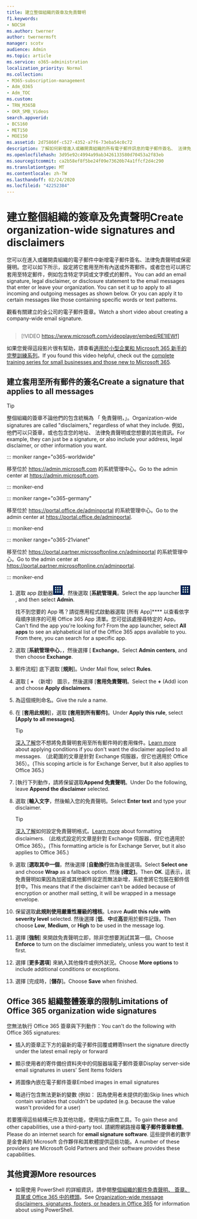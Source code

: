 ```yaml
---
title: 建立整個組織的簽章及免責聲明
f1.keywords:
- NOCSH
ms.author: twerner
author: twernermsft
manager: scotv
audience: Admin
ms.topic: article
ms.service: o365-administration
localization_priority: Normal
ms.collection:
- M365-subscription-management
- Adm_O365
- Adm_TOC
ms.custom:
- TRN_M365B
- OKR_SMB_Videos
search.appverid:
- BCS160
- MET150
- MOE150
ms.assetid: 2d75860f-c527-4352-a7f6-73eba54c0c72
description: 了解如何新增進入或離開貴組織的所有電子郵件訊息的電子郵件簽名、 法律免責聲明或保密聲明。
ms.openlocfilehash: 3d95e92c4994a99ab3426133580d70453a2f83eb
ms.sourcegitcommit: ca2b58ef8f5be24f09e73620b74a1ffcf2d4c290
ms.translationtype: MT
ms.contentlocale: zh-TW
ms.lasthandoff: 02/24/2020
ms.locfileid: "42252384"
---
```

# <a name="create-organization-wide-signatures-and-disclaimers"></a><span data-ttu-id="8c10a-103">建立整個組織的簽章及免責聲明</span><span class="sxs-lookup"><span data-stu-id="8c10a-103">Create organization-wide signatures and disclaimers</span></span>

 <span data-ttu-id="8c10a-p101">您可以在進入或離開貴組織的電子郵件中新增電子郵件簽名、法律免責聲明或保密聲明。您可以如下所示，設定將它套用至所有內送或外寄郵件。或者您也可以將它套用至特定郵件，例如包含特定字詞或文字模式的郵件。</span><span class="sxs-lookup"><span data-stu-id="8c10a-p101">You can add an email signature, legal disclaimer, or disclosure statement to the email messages that enter or leave your organization. You can set it up to apply to all incoming and outgoing messages as shown below. Or you can apply it to certain messages like those containing specific words or text patterns.</span></span>

 <span data-ttu-id="8c10a-107">觀看有關建立的全公司的電子郵件簽章。</span><span class="sxs-lookup"><span data-stu-id="8c10a-107">Watch a short video about creating a company-wide email signature.</span></span> <br><br>
  
> [!VIDEO https://www.microsoft.com/videoplayer/embed/RE1IEWf] 

<span data-ttu-id="8c10a-108">如果您覺得這段影片很有幫助，請查看[適用於小型企業和 Microsoft 365 新手的完整訓練系列](https://support.office.com/article/6ab4bbcd-79cf-4000-a0bd-d42ce4d12816)。</span><span class="sxs-lookup"><span data-stu-id="8c10a-108">If you found this video helpful, check out the [complete training series for small businesses and those new to Microsoft 365](https://support.office.com/article/6ab4bbcd-79cf-4000-a0bd-d42ce4d12816).</span></span>

## <a name="create-a-signature-that-applies-to-all-messages"></a><span data-ttu-id="8c10a-109">建立套用至所有郵件的簽名</span><span class="sxs-lookup"><span data-stu-id="8c10a-109">Create a signature that applies to all messages</span></span>

> [!TIP]
> <span data-ttu-id="8c10a-110">整個組織的簽章不論他們的包含統稱為 「 免責聲明，」。</span><span class="sxs-lookup"><span data-stu-id="8c10a-110">Organization-wide signatures are called "disclaimers," regardless of what they include.</span></span> <span data-ttu-id="8c10a-111">例如，他們可以只簽章，或也包含您的地址、 法律免責聲明或您想要的其他資訊。</span><span class="sxs-lookup"><span data-stu-id="8c10a-111">For example, they can just be a signature, or also include your address, legal disclaimer, or other information you want.</span></span>
    
::: moniker range="o365-worldwide"

<span data-ttu-id="8c10a-112">移至位於 <a href="https://go.microsoft.com/fwlink/p/?linkid=2024339" target="_blank">https://admin.microsoft.com</a> 的系統管理中心。</span><span class="sxs-lookup"><span data-stu-id="8c10a-112">Go to the admin center at <a href="https://go.microsoft.com/fwlink/p/?linkid=2024339" target="_blank">https://admin.microsoft.com</a>.</span></span>

::: moniker-end

::: moniker range="o365-germany"

<span data-ttu-id="8c10a-113">移至位於 <a href="https://go.microsoft.com/fwlink/p/?linkid=848041" target="_blank">https://portal.office.de/adminportal</a> 的系統管理中心。</span><span class="sxs-lookup"><span data-stu-id="8c10a-113">Go to the admin center at <a href="https://go.microsoft.com/fwlink/p/?linkid=848041" target="_blank">https://portal.office.de/adminportal</a>.</span></span>

::: moniker-end

::: moniker range="o365-21vianet"

<span data-ttu-id="8c10a-114">移至位於 <a href="https://go.microsoft.com/fwlink/p/?linkid=850627" target="_blank">https://portal.partner.microsoftonline.cn/adminportal</a> 的系統管理中心。</span><span class="sxs-lookup"><span data-stu-id="8c10a-114">Go to the admin center at <a href="https://go.microsoft.com/fwlink/p/?linkid=850627" target="_blank">https://portal.partner.microsoftonline.cn/adminportal</a>.</span></span>

::: moniker-end

1. <span data-ttu-id="8c10a-115">選取 app 啟動器![Office 365 中的應用程式啟動器圖示](../media/7502f4ec-3c9a-435d-a7b4-b9cda85189a7.png)，然後選取 [**系統管理員**。</span><span class="sxs-lookup"><span data-stu-id="8c10a-115">Select the app launcher ![The app launcher icon in Office 365](../media/7502f4ec-3c9a-435d-a7b4-b9cda85189a7.png), and then select **Admin**.</span></span>
   
    <span data-ttu-id="8c10a-p103">找不到您要的 App 嗎？請從應用程式啟動器選取 [所有 App]\*\*\*\* 以查看依字母順序排序的可用 Office 365 App 清單。您可從該處搜尋特定的 App。</span><span class="sxs-lookup"><span data-stu-id="8c10a-p103">Can't find the app you're looking for? From the app launcher, select **All apps** to see an alphabetical list of the Office 365 apps available to you. From there, you can search for a specific app.</span></span> 
    
2. <span data-ttu-id="8c10a-119">選取 [**系統管理中心**，，然後選擇 [ **Exchange**。</span><span class="sxs-lookup"><span data-stu-id="8c10a-119">Select **Admin centers**, and then choose **Exchange**.</span></span>
    
3. <span data-ttu-id="8c10a-120">郵件流程] 底下選取 [**規則**]。</span><span class="sxs-lookup"><span data-stu-id="8c10a-120">Under Mail flow, select **Rules**.</span></span>
    
4. <span data-ttu-id="8c10a-121">選取 [ **+** （新增） 圖示，然後選擇 [**套用免責聲明**。</span><span class="sxs-lookup"><span data-stu-id="8c10a-121">Select the **+** (Add) icon and choose **Apply disclaimers**.</span></span>
    
5. <span data-ttu-id="8c10a-122">為這個規則命名。</span><span class="sxs-lookup"><span data-stu-id="8c10a-122">Give the rule a name.</span></span>
    
6. <span data-ttu-id="8c10a-123">在 [**套用此規則**]，選取 **[套用到所有郵件]**。</span><span class="sxs-lookup"><span data-stu-id="8c10a-123">Under **Apply this rule**, select **[Apply to all messages]**.</span></span>
    
    > [!TIP]
    > <span data-ttu-id="8c10a-124">[深入了解](https://docs.microsoft.com/Exchange/policy-and-compliance/mail-flow-rules/signatures#Scoping)您不想將免責聲明套用至所有郵件時的套用條件。</span><span class="sxs-lookup"><span data-stu-id="8c10a-124">[Learn more](https://docs.microsoft.com/Exchange/policy-and-compliance/mail-flow-rules/signatures#Scoping) about applying conditions if you don't want the disclaimer applied to all messages.</span></span> <span data-ttu-id="8c10a-125">（此範圍的文章是針對 Exchange 伺服器，但它也適用於 Office 365）。</span><span class="sxs-lookup"><span data-stu-id="8c10a-125">(This scoping article is for Exchange Server, but it also applies to Office 365.)</span></span> 
  
7. <span data-ttu-id="8c10a-126">[執行下列動作，請將保留選取**Append 免責聲明**。</span><span class="sxs-lookup"><span data-stu-id="8c10a-126">Under Do the following, leave **Append the disclaimer** selected.</span></span> 
    
8.  <span data-ttu-id="8c10a-127">選取 [**輸入文字**，然後輸入您的免責聲明。</span><span class="sxs-lookup"><span data-stu-id="8c10a-127">Select **Enter text** and type your disclaimer.</span></span> 
    
    > [!TIP]
    > <span data-ttu-id="8c10a-128">[深入了解](https://docs.microsoft.com/Exchange/policy-and-compliance/mail-flow-rules/signatures#FormatDisclaimer)如何設定免責聲明格式。</span><span class="sxs-lookup"><span data-stu-id="8c10a-128">[Learn more](https://docs.microsoft.com/Exchange/policy-and-compliance/mail-flow-rules/signatures#FormatDisclaimer) about formatting disclaimers.</span></span> <span data-ttu-id="8c10a-129">（此格式設定的文章是針對 Exchange 伺服器，但它也適用於 Office 365）。</span><span class="sxs-lookup"><span data-stu-id="8c10a-129">(This formatting article is for Exchange Server, but it also applies to Office 365.)</span></span> 

9. <span data-ttu-id="8c10a-130">選取 [**選取其中一個**，然後選擇 [**自動換行**做為後援選項。</span><span class="sxs-lookup"><span data-stu-id="8c10a-130">Select **Select one** and choose **Wrap** as a fallback option.</span></span> <span data-ttu-id="8c10a-131">然後 **[確定]**。</span><span class="sxs-lookup"><span data-stu-id="8c10a-131">Then **OK**.</span></span> <span data-ttu-id="8c10a-132">這表示，該免責聲明如果因為加密或其他郵件設定而無法新增，系統會將它包裝在郵件信封中。</span><span class="sxs-lookup"><span data-stu-id="8c10a-132">This means that if the disclaimer can't be added because of encryption or another mail setting, it will be wrapped in a message envelope.</span></span>
    
10. <span data-ttu-id="8c10a-133">保留選取**此規則使用嚴重性層級的稽核**。</span><span class="sxs-lookup"><span data-stu-id="8c10a-133">Leave **Audit this rule with severity level** selected.</span></span> <span data-ttu-id="8c10a-134">然後選擇 [**低**、**中**或**高**要用於郵件記錄。</span><span class="sxs-lookup"><span data-stu-id="8c10a-134">Then choose **Low**, **Medium**, or **High** to be used in the message log.</span></span> 
    
11. <span data-ttu-id="8c10a-135">選擇 [**強制**] 來開啟免責聲明立即，除非您想要測試其第一個。</span><span class="sxs-lookup"><span data-stu-id="8c10a-135">Choose **Enforce** to turn on the disclaimer immediately, unless you want to test it first.</span></span> 
    
12. <span data-ttu-id="8c10a-136">選擇 [**更多選項**] 來納入其他條件或例外狀況。</span><span class="sxs-lookup"><span data-stu-id="8c10a-136">Choose **More options** to include additional conditions or exceptions.</span></span> 
    
13. <span data-ttu-id="8c10a-137">選擇 [完成時，[**儲存**]。</span><span class="sxs-lookup"><span data-stu-id="8c10a-137">Choose **Save** when finished.</span></span> 
    
## <a name="limitations-of-office-365-organization-wide-signatures"></a><span data-ttu-id="8c10a-138">Office 365 組織整體簽章的限制</span><span class="sxs-lookup"><span data-stu-id="8c10a-138">Limitations of Office 365 organization wide signatures</span></span>

<span data-ttu-id="8c10a-139">您無法執行 Office 365 簽章與下列動作：</span><span class="sxs-lookup"><span data-stu-id="8c10a-139">You can't do the following with Office 365 signatures:</span></span>
  
- <span data-ttu-id="8c10a-140">插入的簽章正下方的最新的電子郵件回覆或轉寄</span><span class="sxs-lookup"><span data-stu-id="8c10a-140">Insert the signature directly under the latest email reply or forward</span></span>
    
- <span data-ttu-id="8c10a-141">顯示使用者的寄件備份資料夾中的伺服器端電子郵件簽章</span><span class="sxs-lookup"><span data-stu-id="8c10a-141">Display server-side email signatures in users' Sent Items folders</span></span>
    
- <span data-ttu-id="8c10a-142">將圖像內嵌在電子郵件簽章</span><span class="sxs-lookup"><span data-stu-id="8c10a-142">Embed images in email signatures</span></span>
    
- <span data-ttu-id="8c10a-143">略過行包含無法更新的變數 (例如： 因為使用者未提供的值)</span><span class="sxs-lookup"><span data-stu-id="8c10a-143">Skip lines which contain variables that couldn't be updated (e.g. because the value wasn't provided for a user)</span></span>
    
<span data-ttu-id="8c10a-144">若要獲得這些結構元件及其他功能，使用協力廠商工具。</span><span class="sxs-lookup"><span data-stu-id="8c10a-144">To gain these and other capabilities, use a third-party tool.</span></span> <span data-ttu-id="8c10a-145">請網際網路搜尋**電子郵件簽章軟體**。</span><span class="sxs-lookup"><span data-stu-id="8c10a-145">Please do an internet search for **email signature software**.</span></span> <span data-ttu-id="8c10a-146">這些提供者的數字是金會員的 Microsoft 合作夥伴和其軟體提供這些功能。</span><span class="sxs-lookup"><span data-stu-id="8c10a-146">A number of these providers are Microsoft Gold Partners and their software provides these capabilities.</span></span> 
  
## <a name="more-resources"></a><span data-ttu-id="8c10a-147">其他資源</span><span class="sxs-lookup"><span data-stu-id="8c10a-147">More resources</span></span>

- <span data-ttu-id="8c10a-148">如需使用 PowerShell 的詳細資訊，請參閱[整個組織的郵件免責聲明、 簽章、 頁尾或 Office 365 中的標頭](https://docs.microsoft.com/exchange/security-and-compliance/mail-flow-rules/disclaimers-signatures-footers-or-headers)。</span><span class="sxs-lookup"><span data-stu-id="8c10a-148">See [Organization-wide message disclaimers, signatures, footers, or headers in Office 365](https://docs.microsoft.com/exchange/security-and-compliance/mail-flow-rules/disclaimers-signatures-footers-or-headers) for information about using PowerShell.</span></span> 
    

